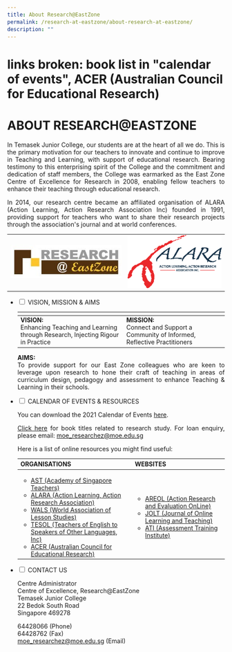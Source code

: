 ```yaml
---
title: About Research@EastZone
permalink: /research-at-eastzone/about-research-at-eastzone/
description: ""
---
```

# links broken: book list in "calendar of events", ACER (Australian Council for Educational Research)
# ABOUT RESEARCH@EASTZONE

<p style="text-align: justify;">In Temasek Junior College, our students are at the heart of all we do. This is the primary motivation for our teachers to innovate and continue to improve in Teaching and Learning, with support of educational research. Bearing testimony to this enterprising spirit of the College and the commitment and dedication of staff members, the College was earmarked as the East Zone Centre of Excellence for Research in 2008, enabling fellow teachers to enhance their teaching through educational research.  </p>

<p style="text-align: justify;">In 2014, our research centre became an affiliated organisation of ALARA (Action Learning, Action Research Association Inc) founded in 1991, providing support for teachers who want to share their research projects through the association's journal and at world conferences.</p>


|   |   |
|:----:|:---:|
| ![](/images/Research@EastZone/Research%20EastZone.jpg)  |  ![](/images/Research@EastZone/ALARA.png) |

<ul class="jekyllcodex_accordion">
  <li>
    <input type="checkbox" id="accordion1">
    <label for="accordion1">VISION, MISSION & AIMS</label>
    <div>
			<table>
<thead>
  <tr>
    <th></th>
    <th></th>
  </tr>
</thead>
<tbody>
  <tr>
		<td><b>VISION:</b><br>Enhancing Teaching and Learning through Research, Injecting Rigour in Practice</td>
    <td><b>MISSION:</b><br>Connect and Support a Community of Informed, Reflective Practitioners</td>
  </tr>
</tbody>
</table>
			<p style="text-align: justify;"><b>AIMS:</b><br>To provide support for our East Zone colleagues who are keen to leverage upon research to hone their craft of teaching in areas of curriculum design, pedagogy and assessment to enhance Teaching & Learning in their schools.</p>
    </div>
	</li> 
  <li>
    <input type="checkbox" id="accordion2">
    <label for="accordion2">CALENDAR OF EVENTS & RESOURCES</label>
    <div>
			<p style="text-align: justify;">You can download the 2021 Calendar of Events <a href="/files/Research@EastZone/ResearchEZ%20calendar%202021.pdf" target="_blank">here</a>.</p>
			<p style="text-align: justify;"><a href="https://www.temasekjc.moe.edu.sg/qql/slot/u550/21/stZone/About%20Research@EastZone/ReEZ%20Book%20List.pdf" target="_blank">Click here</a> for book titles related to research study. For loan enquiry, please email: <a href="mailto:moe_researchez@moe.edu.sg">moe_researchez@moe.edu.sg</a></p>
			<p style="text-align: justify;">Here is a list of online resources you might find useful:</p>
<table>
<thead>
  <tr>
    <th>ORGANISATIONS</th>
    <th>WEBSITES</th>
  </tr>
</thead>
<tbody>
  <tr>
    <td>
			<ul>
			<li><a href="https://academyofsingaporeteachers.moe.edu.sg/" target="_blank">AST (Academy of Singapore Teachers)</a>
				</li>
				<li><a href="https://www.alarassociation.org/" target="_blank">ALARA (Action Learning, Action Research Association)</a>
					</li>
				<li>
					<a href="https://www.walsnet.org/" target="_blank">WALS (World Association of Lesson Studies)</a>
				</li>
				<li>
					<a href="https://www.tesol.org/" target="_blank">TESOL (Teachers of English to Speakers of Other Languages, Inc)</a>
					</li>
				<li><a href="https://www.researchconference.com.au/" target="_blank">ACER (Australian Council for Educational Research)</a>
				</li>
			</ul>
				</td>
    <td>
			<ul>
			<li>
				<a href="http://www.aral.com.au/resources/arphome.html" target="_blank">AREOL (Action Research and Evaluation OnLine)</a>
				</li>
					<li><a href="https://jolt.merlot.org/" target="_blank">JOLT (Journal of Online Learning and Teaching)</a>
						</li>
						<li><a href="http://downloads.pearsonassessments.com/ati/index.html" target="_blank">ATI (Assessment Training Institute)</a>
							</li>
			</ul>
				</td>
  </tr>
</tbody>
</table>
    </div>
	</li> 
	  <li>
    <input type="checkbox" id="accordion3">
    <label for="accordion3">CONTACT US</label>
    <div>
			<p style="text-align: justify;">Centre Administrator<br>Centre of Excellence, Research@EastZone<br>Temasek Junior College<br>22 Bedok South Road<br>Singapore 469278</p>
			<p style="text-align: justify;">64428066 (Phone)<br>64428762 (Fax)<br><a href="mailto:moe_researchez@moe.edu.sg">moe_researchez@moe.edu.sg</a> (Email)</p>
    </div>
	</li> 
	</ul>
